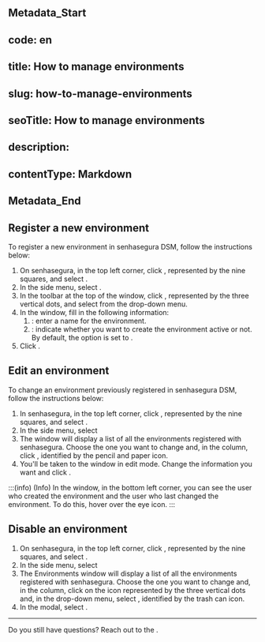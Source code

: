 ## Metadata_Start 
## code: en
## title: How to manage environments 
## slug: how-to-manage-environments 
## seoTitle: How to manage environments 
## description:  
## contentType: Markdown 
## Metadata_End
## Register a new environment

To register a new environment in senhasegura DSM, follow the instructions below:

1. On senhasegura, in the top left corner, click , represented by the nine squares, and select .
2. In the side menu, select .
3. In the toolbar at the top of the window, click , represented by the three vertical dots, and select  from the drop-down menu.
4. In the  window, fill in the following information:
   1. : enter a name for the environment.
   2. : indicate whether you want to create the environment active or not. By default, the option is set to .
5. Click .

## Edit an environment

To change an environment previously registered in senhasegura DSM, follow the instructions below:

1. In senhasegura, in the top left corner, click , represented by the nine squares, and select .
2. In the side menu, select 
3. The  window will display a list of all the environments registered with senhasegura. Choose the one you want to change and, in the  column, click , identified by the pencil and paper icon.
4. You'll be taken to the  window in edit mode. Change the information you want and click .

:::(info) (Info)
In the  window, in the bottom left corner, you can see the user who created the environment and the user who last changed the environment. To do this, hover over the eye icon.
:::

## Disable an environment

1. On senhasegura, in the top left corner, click , represented by the nine squares, and select .
2. In the side menu, select 
3. The Environments window will display a list of all the environments registered with senhasegura. Choose the one you want to change and, in the  column, click on the icon represented by the three vertical dots and, in the drop-down menu, select , identified by the trash can icon.
4. In the  modal, select .

---
Do you still have questions? Reach out to the .